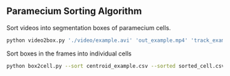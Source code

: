 ## Paramecium Sorting Algorithm

Sort videos into segmentation boxes of paramecium cells.

```sh
python video2box.py './video/example.avi' 'out_example.mp4' 'track_example.csv' 'centroid_example.csv' 'shape_data.csv'
```

Sort boxes in the frames into individual cells

```sh
python box2cell.py --sort centroid_example.csv --sorted sorted_cell.csv
```
